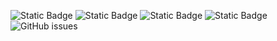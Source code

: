 ![Static Badge](https://img.shields.io/badge/blacklists-60-000000) ![Static Badge](https://img.shields.io/badge/blacklisted-2821225-cc0000) ![Static Badge](https://img.shields.io/badge/whitelisted-2245-00CC00) ![Static Badge](https://img.shields.io/badge/streaming_blacklist-28107-000000) ![GitHub issues](https://img.shields.io/github/issues/fabriziosalmi/blacklists)
